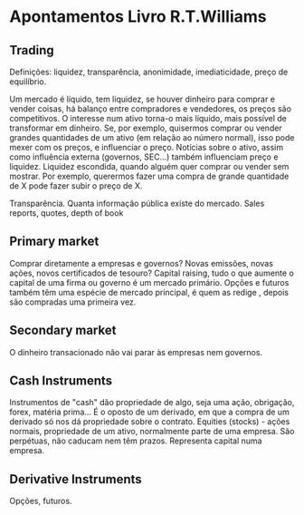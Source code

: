 # Apontamentos Livro R.T.Williams

## Trading

Definições: liquidez, transparência, anonimidade, imediaticidade, preço de equilíbrio. 


Um mercado é líquido, tem liquidez, se houver dinheiro para comprar e vender coisas, há balanço entre compradores e vendedores, os preços são competitivos.
O interesse num ativo torna-o mais líquido, mais possível de transformar em dinheiro. Se, por exemplo, quisermos comprar ou vender grandes quantidades de um ativo (em relação ao número normal), isso pode mexer com os preços, e influenciar o preço. Notícias sobre o ativo, assim como influência externa (governos, SEC...) também influenciam preço e liquidez. Liquidez escondida, quando alguém quer comprar ou vender sem mostrar. Por exemplo, querermos fazer uma compra de grande quantidade de X pode fazer subir o preço de X.   


Transparência. Quanta informação pública existe do mercado. Sales reports, quotes, depth of book

## Primary market

Comprar diretamente a empresas e governos? Novas emissões, novas ações, novos certificados de tesouro? Capital raising, tudo o que aumente o capital de uma firma ou governo é um mercado primário. Opções e futuros também têm uma espécie de mercado principal, é quem as redige , depois são compradas uma primeira vez.

## Secondary market

O dinheiro transacionado não vai parar às empresas nem governos.

## Cash Instruments

Instrumentos de "cash" dão propriedade de algo, seja uma ação, obrigação, forex, matéria prima... É o oposto de um derivado, em que a compra de um derivado só nos dá propriedade sobre o contrato. Equities (stocks) - ações normais, propriedade de um ativo, normalmente parte de uma empresa. São perpétuas, não caducam nem têm prazos. Representa capital numa empresa.

## Derivative Instruments

Opções, futuros.





